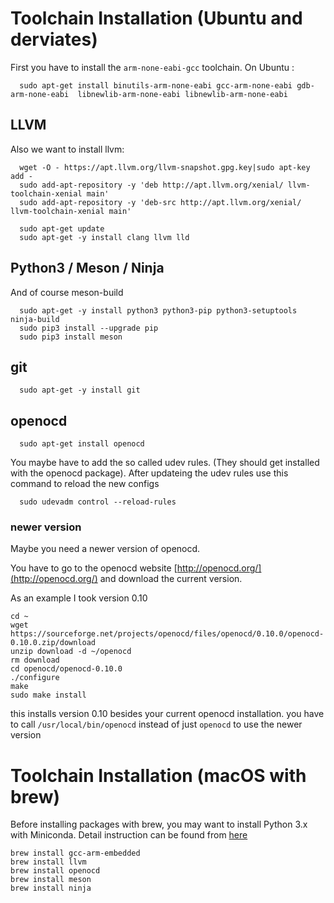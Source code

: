 # Toolchain Installation (Ubuntu and derviates)

First you have to install the `arm-none-eabi-gcc` toolchain.
On Ubuntu :

      sudo apt-get install binutils-arm-none-eabi gcc-arm-none-eabi gdb-arm-none-eabi  libnewlib-arm-none-eabi libnewlib-arm-none-eabi

## LLVM

Also we want to install llvm:

      wget -O - https://apt.llvm.org/llvm-snapshot.gpg.key|sudo apt-key add -
      sudo add-apt-repository -y 'deb http://apt.llvm.org/xenial/ llvm-toolchain-xenial main'
      sudo add-apt-repository -y 'deb-src http://apt.llvm.org/xenial/ llvm-toolchain-xenial main'

      sudo apt-get update
      sudo apt-get -y install clang llvm lld

## Python3 / Meson / Ninja

And of course meson-build

      sudo apt-get -y install python3 python3-pip python3-setuptools ninja-build
      sudo pip3 install --upgrade pip
      sudo pip3 install meson

## git

      sudo apt-get -y install git

## openocd

      sudo apt-get install openocd

You maybe have to add the so called udev rules.
(They should get installed with the openocd package).
After updateing the udev rules use this command to reload the new configs

      sudo udevadm control --reload-rules

### newer version
Maybe you need a newer version of openocd.

You have to go to the openocd website [http://openocd.org/](http://openocd.org/)
and download the current version.

As an example I took version 0.10

    cd ~
    wget https://sourceforge.net/projects/openocd/files/openocd/0.10.0/openocd-0.10.0.zip/download
    unzip download -d ~/openocd
    rm download
    cd openocd/openocd-0.10.0
    ./configure
    make
    sudo make install

this installs version 0.10 besides your current openocd installation.
you have to call `/usr/local/bin/openocd` instead of just `openocd` to use the newer version

# Toolchain Installation (macOS with brew)

Before installing packages with brew, you may want to install Python 3.x with Miniconda. Detail instruction can be found from [here](https://docs.conda.io/en/latest/miniconda.html)

    brew install gcc-arm-embedded
    brew install llvm
    brew install openocd
    brew install meson
    brew install ninja
